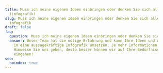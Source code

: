 ```yaml
---
title: Muss ich meine eigenen Ideen einbringen oder denken Sie sich alles aus?
  (infografik)
slug: Muss ich meine eigenen Ideen einbringen oder denken Sie sich alles aus
  infografik
draft: false
faq:
  question: Muss ich meine eigenen Ideen einbringen oder denken Sie sich alles aus?
  answer: Unser Team hat die nötige Erfahrung und kann Ihre Ideen und Anregungen
    in eine aussagekräftige Infografik umsetzen. Je mehr Informationen und
    Hinweise Sie uns geben, desto besser können wir auf Ihre Bedürfnisse
    eingehen!
seo:
  noindex: true
---
```

